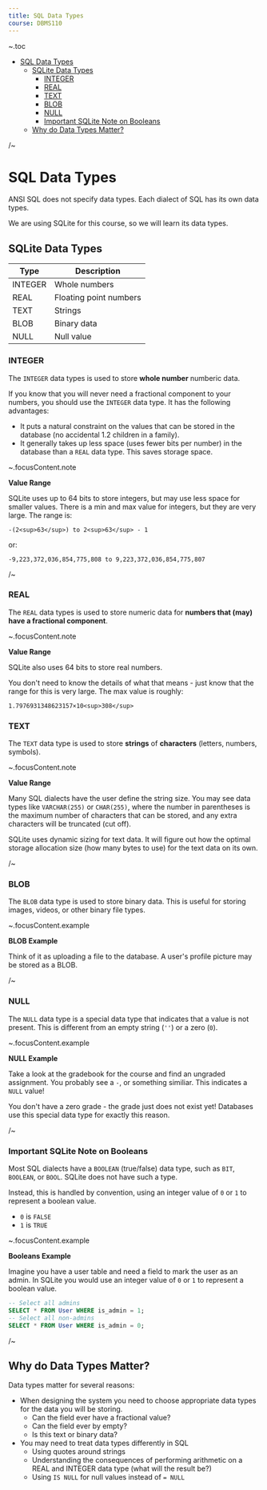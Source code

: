 ```yaml
---
title: SQL Data Types
course: DBMS110
---
```


~.toc

- [SQL Data Types](#sql-data-types)
  - [SQLite Data Types](#sqlite-data-types)
    - [INTEGER](#integer)
    - [REAL](#real)
    - [TEXT](#text)
    - [BLOB](#blob)
    - [NULL](#null)
    - [Important SQLite Note on Booleans](#important-sqlite-note-on-booleans)
  - [Why do Data Types Matter?](#why-do-data-types-matter)

/~

# SQL Data Types

ANSI SQL does not specify data types. Each dialect of SQL has its own data types.

We are using SQLite for this course, so we will learn its data types.

## SQLite Data Types

| Type    | Description            |
| ------- | ---------------------- |
| INTEGER | Whole numbers          |
| REAL    | Floating point numbers |
| TEXT    | Strings                |
| BLOB    | Binary data            |
| NULL    | Null value             |

### INTEGER

The `INTEGER` data types is used to store **whole number** numberic data.

If you know that you will never need a fractional component to your numbers, you should use the `INTEGER` data type. It has the following advantages:

- It puts a natural constraint on the values that can be stored in the database (no accidental 1.2 children in a family).
- It generally takes up less space (uses fewer bits per number) in the database than a `REAL` data type. This saves storage space.

~.focusContent.note

**Value Range**

SQLite uses up to 64 bits to store integers, but may use less space for smaller values. There is a min and max value for integers, but they are very large. The range is:

`-(2<sup>63</sup>) to 2<sup>63</sup> - 1`

or:

`-9,223,372,036,854,775,808 to 9,223,372,036,854,775,807`

/~

### REAL

The `REAL` data types is used to store numeric data for **numbers that (may) have a fractional component**.

~.focusContent.note

**Value Range**

SQLite also uses 64 bits to store real numbers.

You don't need to know the details of what that means - just know that the range for this is very large. The max value is roughly:

`1.7976931348623157×10<sup>308</sup>`

### TEXT

The `TEXT` data type is used to store **strings** of **characters** (letters, numbers, symbols).

~.focusContent.note

**Value Range**

Many SQL dialects have the user define the string size. You may see data types like `VARCHAR(255)` or `CHAR(255)`, where the number in parentheses is the maximum number of characters that can be stored, and any extra characters will be truncated (cut off).

SQLite uses dynamic sizing for text data. It will figure out how the optimal storage allocation size (how many bytes to use) for the text data on its own.

/~

### BLOB

The `BLOB` data type is used to store binary data. This is useful for storing images, videos, or other binary file types.

~.focusContent.example

**BLOB Example**

Think of it as uploading a file to the database. A user's profile picture may be stored as a BLOB.

/~

### NULL

The `NULL` data type is a special data type that indicates that a value is not present. This is different from an empty string (`''`) or a zero (`0`).

~.focusContent.example

**NULL Example**

Take a look at the gradebook for the course and find an ungraded assignment. You probably see a `-`, or something similiar. This indicates a `NULL` value!

You don't have a zero grade - the grade just does not exist yet! Databases use this special data type for exactly this reason.

/~

### Important SQLite Note on Booleans

Most SQL dialects have a `BOOLEAN` (true/false) data type, such as `BIT`, `BOOLEAN`, or `BOOL`. SQLite does not have such a type.

Instead, this is handled by convention, using an integer value of `0` or `1` to represent a boolean value.

- `0` is `FALSE`
- `1` is `TRUE`

~.focusContent.example

**Booleans Example**

Imagine you have a user table and need a field to mark the user as an admin. In SQLite you would use an integer value of `0` or `1` to represent a boolean value.

```sql
-- Select all admins
SELECT * FROM User WHERE is_admin = 1;
-- Select all non-admins
SELECT * FROM User WHERE is_admin = 0;
```

/~

## Why do Data Types Matter?

Data types matter for several reasons:

- When designing the system you need to choose appropriate data types for the data you will be storing.
  - Can the field ever have a fractional value?
  - Can the field ever by empty?
  - Is this text or binary data?
- You may need to treat data types differently in SQL
  - Using quotes around strings
  - Understanding the consequences of performing arithmetic on a REAL and INTEGER data type (what will the result be?)
  - Using `IS NULL` for null values instead of `= NULL`
